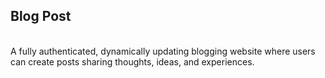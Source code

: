 <h2>Blog Post</h2> <br>
A fully authenticated, dynamically updating blogging website where
users can create posts sharing thoughts, ideas, and experiences.
